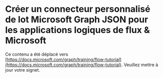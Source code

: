 # <a name="create-a-microsoft-graph-json-batch-custom-connector-for-microsoft-flow--logic-apps"></a>Créer un connecteur personnalisé de lot Microsoft Graph JSON pour les applications logiques de flux & Microsoft

Ce contenu a été déplacé vers [https://docs.microsoft.com/graph/training/flow-tutorial](https://docs.microsoft.com/graph/training/flow-tutorial). Veuillez mettre à jour votre signet.
